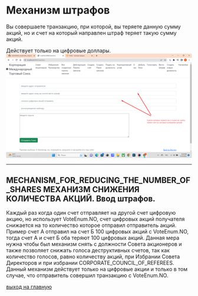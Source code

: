 # Механизм штрафов

Вы совершаете транзакцию, при которой, вы теряете данную сумму акций, но 
и счет на который направлен штраф теряет такую сумму акций.

Действует только на цифровые доллары.
![Вести штраф](../screenshots/lead_a_fine.png)
______

## MECHANISM_FOR_REDUCING_THE_NUMBER_OF_SHARES  МЕХАНИЗМ СНИЖЕНИЯ КОЛИЧЕСТВА АКЦИЙ. Ввод штрафов. 
Каждый раз когда один счет отправляет на другой счет цифровую акцию, но использует VoteEnum.NO, счет 
цифровых акций получателя снижается на то количество которое отправил отправитель акций. 
Пример счет А отправил на счет Б 100 цифровых акций с VoteEnum.NO, тогда счет А и счет Б оба теряют 100 
цифровых акций. Данная мера нужна чтобы был механизм снять с должности Совета акционеров и также позволяет снижать голоса 
деструктивных счетов, так как количество голосов, равно количеству акций, при Избрании Совета Директоров и 
при избрании CORPORATE_COUNCIL_OF_REFEREES. 
Данный механизм действует только на цифровые акции и только в том случае, что отправитель совершил транзакцию с
VoteEnum.NO.

[выход на главную](../documentation/documentationRus.md)